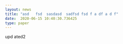 ```yaml
---
layout: news
title: "asd   fsd  sasdasd  sadfsd fsd f a df a d f"
date:  2020-06-15 10:40:30.736425
type: paper
---
```


upd ated2
